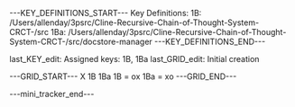 ---KEY_DEFINITIONS_START---
Key Definitions:
1B: /Users/allenday/3psrc/Cline-Recursive-Chain-of-Thought-System-CRCT-/src
1Ba: /Users/allenday/3psrc/Cline-Recursive-Chain-of-Thought-System-CRCT-/src/docstore-manager
---KEY_DEFINITIONS_END---

last_KEY_edit: Assigned keys: 1B, 1Ba
last_GRID_edit: Initial creation

---GRID_START---
X 1B 1Ba
1B = ox
1Ba = xo
---GRID_END---

---mini_tracker_end---
